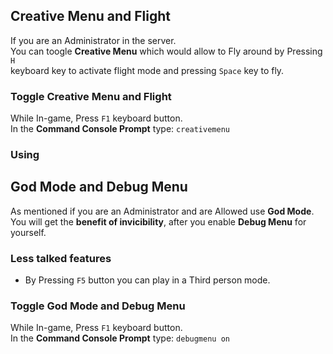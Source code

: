 ## Creative Menu and Flight

If you are an Administrator in the server.  
You can toogle **Creative Menu** which would allow to Fly around by Pressing `H`  
keyboard key to activate flight mode and pressing `Space` key to fly.  

### Toggle Creative Menu and Flight
While In-game, Press `F1` keyboard button.  
In the **Command Console Prompt** type: `creativemenu`

### Using 


## God Mode and Debug Menu
As mentioned if you are an Administrator and are Allowed use **God Mode**.  
You will get the **benefit of invicibility**, after you enable **Debug Menu** for yourself.

### Less talked features
* By Pressing `F5` button you can play in a Third person mode.

### Toggle God Mode and Debug Menu
While In-game, Press `F1` keyboard button.  
In the **Command Console Prompt** type: `debugmenu on`
